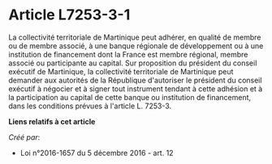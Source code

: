 # Article L7253-3-1

La collectivité territoriale de Martinique peut adhérer, en qualité de membre ou de membre associé, à une banque régionale de
développement ou à une institution de financement dont la France est membre régional, membre associé ou participante au
capital. Sur proposition du président du conseil exécutif de Martinique, la collectivité territoriale de Martinique peut
demander aux autorités de la République d'autoriser le président du conseil exécutif à négocier et à signer tout instrument
tendant à cette adhésion et à la participation au capital de cette banque ou institution de financement, dans les conditions
prévues à l'article L. 7253-3.

**Liens relatifs à cet article**

_Créé par_:

  - Loi n°2016-1657 du 5 décembre 2016 - art. 12
